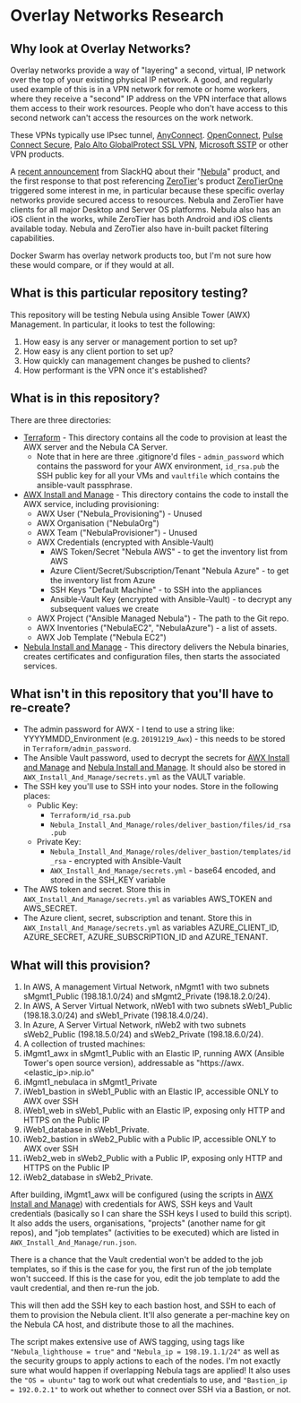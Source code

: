 # Overlay Networks Research
## Why look at Overlay Networks?

Overlay networks provide a way of "layering" a second, virtual, IP network over the top of your existing physical IP network. A
good, and regularly used example of this is in a VPN network for remote or home workers, where they receive a "second" IP
address on the VPN interface that allows them access to their work resources. People who don't have access to this second
network can't access the resources on the work network.

These VPNs typically use IPsec tunnel, [AnyConnect](http://www.cisco.com/go/asm).
[OpenConnect](https://tools.ietf.org/html/draft-mavrogiannopoulos-openconnect-02),
[Pulse Connect Secure](https://www.pulsesecure.net/products/connect-secure/),
[Palo Alto GlobalProtect SSL VPN](https://www.paloaltonetworks.com/features/vpn),
[Microsoft SSTP](https://msdn.microsoft.com/en-us/library/cc247338.aspx) or other VPN products.

A [recent announcement](https://slack.engineering/introducing-nebula-the-open-source-global-overlay-network-from-slack-884110a5579)
from SlackHQ about their "[Nebula](https://github.com/slackhq/nebula)" product, and the first response to that post referencing
[ZeroTier](https://www.zerotier.com/)'s product [ZeroTierOne](https://github.com/zerotier/ZeroTierOne) triggered some interest
in me, in particular because these specific overlay networks provide secured access to resources. Nebula and ZeroTier have
clients for all major Desktop and Server OS platforms. Nebula also has an iOS client in the works, while ZeroTier has both
Android and iOS clients available today. Nebula and ZeroTier also have in-built packet filtering capabilities.

Docker Swarm has overlay network products too, but I'm not sure how these would compare, or if they would at all.

## What is this particular repository testing?

This repository will be testing Nebula using Ansible Tower (AWX) Management. In particular, it looks to test the following:

1. How easy is any server or management portion to set up?
2. How easy is any client portion to set up?
3. How quickly can management changes be pushed to clients?
4. How performant is the VPN once it's established?

## What is in this repository?

There are three directories:

* [Terraform](Terraform) - This directory contains all the code to provision at least the AWX server and the Nebula CA Server.
  * Note that in here are three .gitignore'd files - `admin_password` which contains the password for your AWX environment, `id_rsa.pub` the SSH public key for all your VMs and `vaultfile` which contains the ansible-vault passphrase.
* [AWX Install and Manage](AWX_Install_And_Manage) - This directory contains the code to install the AWX service, including provisioning:
  * AWX User ("Nebula_Provisioning") - Unused
  * AWX Organisation ("NebulaOrg")
  * AWX Team ("NebulaProvisioner") - Unused
  * AWX Credentials (encrypted with Ansible-Vault)
    * AWS Token/Secret "Nebula AWS" - to get the inventory list from AWS
    * Azure Client/Secret/Subscription/Tenant "Nebula Azure" - to get the inventory list from Azure
    * SSH Keys "Default Machine" - to SSH into the appliances
    * Ansible-Vault Key (encrypted with Ansible-Vault) - to decrypt any subsequent values we create
  * AWX Project ("Ansible Managed Nebula") - The path to the Git repo.
  * AWX Inventories ("NebulaEC2", "NebulaAzure") - a list of assets.
  * AWX Job Template ("Nebula EC2")
* [Nebula Install and Manage](Nebula_Install_And_Manage) - This directory delivers the Nebula binaries, creates certificates and configuration files, then starts the associated services.

## What isn't in this repository that you'll have to re-create?

* The admin password for AWX - I tend to use a string like: YYYYMMDD_Environment (e.g. `20191219_Awx`) - this needs to be stored in `Terraform/admin_password`.
* The Ansible Vault password, used to decrypt the secrets for [AWX Install and Manage](AWX_Install_And_Manage) and
[Nebula Install and Manage](Nebula_Install_And_Manage). It should also be stored in `AWX_Install_And_Manage/secrets.yml` as
the VAULT variable.
* The SSH key you'll use to SSH into your nodes. Store in the following places:
  * Public Key:
    * `Terraform/id_rsa.pub`
    * `Nebula_Install_And_Manage/roles/deliver_bastion/files/id_rsa.pub`
  * Private Key:
    * `Nebula_Install_And_Manage/roles/deliver_bastion/templates/id_rsa` - encrypted with Ansible-Vault
    * `AWX_Install_And_Manage/secrets.yml` - base64 encoded, and stored in the SSH_KEY variable
* The AWS token and secret. Store this in `AWX_Install_And_Manage/secrets.yml` as variables AWS_TOKEN and AWS_SECRET.
* The Azure client, secret, subscription and tenant. Store this in `AWX_Install_And_Manage/secrets.yml` as variables
AZURE_CLIENT_ID, AZURE_SECRET, AZURE_SUBSCRIPTION_ID and AZURE_TENANT.

## What will this provision?

1. In AWS, A management Virtual Network, nMgmt1 with two subnets sMgmt1_Public (198.18.1.0/24) and sMgmt2_Private (198.18.2.0/24).
2. In AWS, A Server Virtual Network, nWeb1 with two subnets sWeb1_Public (198.18.3.0/24) and sWeb1_Private (198.18.4.0/24).
3. In Azure, A Server Virtual Network, nWeb2 with two subnets sWeb2_Public (198.18.5.0/24) and sWeb2_Private (198.18.6.0/24).
4. A collection of trusted machines:
  1. iMgmt1_awx in sMgmt1_Public with an Elastic IP, running AWX (Ansible Tower's open source version), addressable as "https://awx.<elastic_ip>.nip.io"
  2. iMgmt1_nebulaca in sMgmt1_Private
  3. iWeb1_bastion in sWeb1_Public with an Elastic IP, accessible ONLY to AWX over SSH
  4. iWeb1_web in sWeb1_Public with an Elastic IP, exposing only HTTP and HTTPS on the Public IP
  5. iWeb1_database in sWeb1_Private.
  6. iWeb2_bastion in sWeb2_Public with a Public IP, accessible ONLY to AWX over SSH
  7. iWeb2_web in sWeb2_Public with a Public IP, exposing only HTTP and HTTPS on the Public IP
  8. iWeb2_database in sWeb2_Private.

After building, iMgmt1_awx will be configured (using the scripts in [AWX Install and Manage](AWX_Install_And_Manage))
with credentials for AWS, SSH keys and Vault credentials (basically so I can share the SSH keys I used to build this
script). It also adds the users, organisations, "projects" (another name for git repos), and "job templates"
(activities to be executed) which are listed in `AWX_Install_And_Manage/run.json`.

There is a chance that the Vault credential won't be added to the job templates, so if this is the case for you, the first run
of the job template won't succeed. If this is the case for you, edit the job template to add the vault credential, and then
re-run the job.

This will then add the SSH key to each bastion host, and SSH to each of them to provision the Nebula client. It'll also generate
a per-machine key on the Nebula CA host, and distribute those to all the machines.

The script makes extensive use of AWS tagging, using tags like `"Nebula_lighthouse = true"` and `"Nebula_ip = 198.19.1.1/24"`
as well as the security groups to apply actions to each of the nodes. I'm not exactly sure what would happen if overlapping
Nebula tags are applied! It also uses the `"OS = ubuntu"` tag to work out what credentials to use, and
`"Bastion_ip = 192.0.2.1"` to work out whether to connect over SSH via a Bastion, or not.